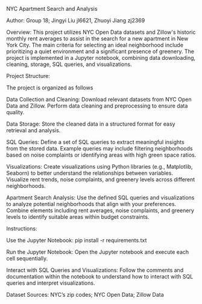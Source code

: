 NYC Apartment Search and Analysis

Author:
Group 18;
Jingyi Liu jl6621,
Zhuoyi Jiang zj2369

Overview: 
This project utilizes NYC Open Data datasets and Zillow's historic monthly rent averages to assist in the search for a new apartment in New York City. The main criteria for selecting an ideal neighborhood include prioritizing a quiet environment and a significant presence of greenery. The project is implemented in a Jupyter notebook, combining data downloading, cleaning, storage, SQL queries, and visualizations.


Project Structure: 

The project is organized as follows

Data Collection and Cleaning:
Download relevant datasets from NYC Open Data and Zillow.
Perform data cleaning and preprocessing to ensure data quality.

Data Storage: 
Store the cleaned data in a structured format for easy retrieval and analysis.

SQL Queries: 
Define a set of SQL queries to extract meaningful insights from the stored data.
Example queries may include filtering neighborhoods based on noise complaints or identifying areas with high green space ratios.

Visualizations: 
Create visualizations using Python libraries (e.g., Matplotlib, Seaborn) to better understand the relationships between variables.
Visualize rent trends, noise complaints, and greenery levels across different neighborhoods.

Apartment Search Analysis:
Use the defined SQL queries and visualizations to analyze potential neighborhoods that align with your preferences.
Combine elements including rent averages, noise complaints, and greenery levels to identify suitable areas within budget constraints.


Instructions: 

Use the Jupyter Notebook:
pip install -r requirements.txt

Run the Jupyter Notebook:
Open the Jupyter notebook and execute each cell sequentially.

Interact with SQL Queries and Visualizations:
Follow the comments and documentation within the notebook to understand how to interact with SQL queries and interpret visualizations.


Dataset Sources:
NYC’s zip codes;
NYC Open Data;
Zillow Data

